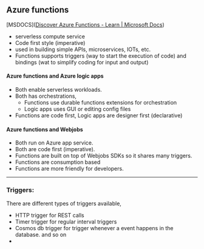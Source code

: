 ## Azure functions 
[MSDOCS]([Discover Azure Functions - Learn | Microsoft Docs](https://docs.microsoft.com/en-us/learn/modules/explore-azure-functions/2-azure-functions-overview))
- serverless compute service
- Code first style (imperative)
- used in building simple APIs, microservices, IOTs, etc.
- Functions supports triggers (way to start the execution of code) and bindings (wat to simplify coding for input and output)

####  Azure functions and Azure logic apps
- Both enable serverless workloads. 
- Both has orchestrations, 
	- Functions use durable functions extensions for orchestration
	- Logic apps uses GUI or editing config files
- Functions are code first, Logic apps are designer first (declarative)

#### Azure functions and Webjobs
- Both run on Azure app service.
- Both are code first (imperative).
- Functions are built on top of Webjobs SDKs so it shares many triggers.
- Functions are consumption based
- Functions are more friendly for developers.

----------------------------------------------------------------------

### Triggers:
There are different types of triggers available, 
- HTTP trigger for REST calls
- Timer trigger for regular interval triggers
- Cosmos db trigger for trigger whenever a event happens in the database. and so on
- 